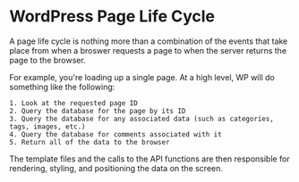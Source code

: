 # WordPress Page Life Cycle

A page life cycle is nothing more than a combination of the events that take place from when a broswer requests a page to when the server returns the page to the browser.

For example, you're loading up a single page. At a high level, WP will do something like the following:

    1. Look at the requested page ID
    2. Query the database for the page by its ID
    3. Query the database for any associated data (such as categories, tags, images, etc.)
    4. Query the database for comments associated with it
    5. Return all of the data to the browser

The template files and the calls to the API functions are then responsible for rendering, styling, and positioning the data on the screen.
